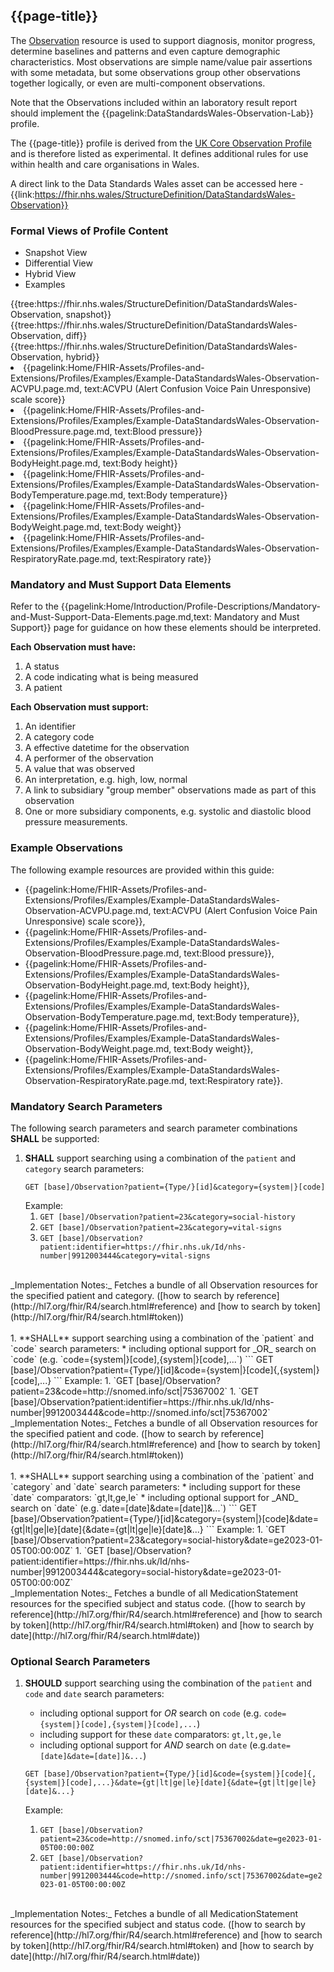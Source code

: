 <div class="warning"><span class="ExperiWarn"></span></div>

## {{page-title}}
The [Observation](https://www.hl7.org/fhir/r4/Observation.html) resource is used to support diagnosis, monitor progress, determine baselines and patterns and even capture demographic characteristics. Most observations are simple name/value pair assertions with some metadata, but some observations group other observations together logically, or even are multi-component observations. 

Note that the Observations included within an laboratory result report should implement the {{pagelink:DataStandardsWales-Observation-Lab}} profile.

The {{page-title}} profile is derived from the [UK Core Observation Profile](https://simplifier.net/guide/uk-core-implementation-guide-stu2/Home/ProfilesandExtensions/Profile-UKCore-Observation?version=2.0.1) and is therefore listed as experimental. It defines additional rules for use within health and care organisations in Wales.

A direct link to the Data Standards Wales asset can be accessed here - {{link:https://fhir.nhs.wales/StructureDefinition/DataStandardsWales-Observation}}

### Formal Views of Profile Content
<div class="tab-wrap">
  <ul class="tab-head">
    <li class="tablink tab-active" onclick="openCity(this,'tabsnap')" data-target="tabsnap">
      Snapshot View
    </li>
    <li class="tablink" onclick="openCity(this,'tabdiff')" data-target="tabdiff">
      Differential View
    </li>
    <li class="tablink" onclick="openCity(this,'tabhybrid')" data-target="tabhybrid">
      Hybrid View
    </li>
    <li class="tablink" onclick="openCity(this,'tabeg')" data-target="tabeg">
      Examples
    </li>    
  </ul>
  <div class="tab-main">
    <div id="tabsnap" class="tabcontent active">      
      {{tree:https://fhir.nhs.wales/StructureDefinition/DataStandardsWales-Observation, snapshot}}
    </div>
    <div id="tabdiff" class="tabcontent">
      {{tree:https://fhir.nhs.wales/StructureDefinition/DataStandardsWales-Observation, diff}}
  </div>
    <div id="tabhybrid" class="tabcontent">
      {{tree:https://fhir.nhs.wales/StructureDefinition/DataStandardsWales-Observation, hybrid}}
  </div>
  <div id="tabeg" class="tabcontent">
    <list>
      <li>{{pagelink:Home/FHIR-Assets/Profiles-and-Extensions/Profiles/Examples/Example-DataStandardsWales-Observation-ACVPU.page.md, text:ACVPU (Alert Confusion Voice Pain Unresponsive) scale score}}</li>
      <li>{{pagelink:Home/FHIR-Assets/Profiles-and-Extensions/Profiles/Examples/Example-DataStandardsWales-Observation-BloodPressure.page.md, text:Blood pressure}}</li>
      <li>{{pagelink:Home/FHIR-Assets/Profiles-and-Extensions/Profiles/Examples/Example-DataStandardsWales-Observation-BodyHeight.page.md, text:Body height}}</li>
      <li>{{pagelink:Home/FHIR-Assets/Profiles-and-Extensions/Profiles/Examples/Example-DataStandardsWales-Observation-BodyTemperature.page.md, text:Body temperature}}</li>
      <li>{{pagelink:Home/FHIR-Assets/Profiles-and-Extensions/Profiles/Examples/Example-DataStandardsWales-Observation-BodyWeight.page.md, text:Body weight}}</li>
      <li>{{pagelink:Home/FHIR-Assets/Profiles-and-Extensions/Profiles/Examples/Example-DataStandardsWales-Observation-RespiratoryRate.page.md, text:Respiratory rate}}</li>
    </list>
  </div>    
</div>

### Mandatory and Must Support Data Elements
Refer to the {{pagelink:Home/Introduction/Profile-Descriptions/Mandatory-and-Must-Support-Data-Elements.page.md,text: Mandatory and Must Support}} page for guidance on how these elements should be interpreted.
 
**Each Observation must have:**
1. A status
1. A code indicating what is being measured
1. A patient

**Each Observation must support:**
1. An identifier
1. A category code
1. A effective datetime for the observation
1. A performer of the observation
1. A value that was observed
1. An interpretation, e.g. high, low, normal
1. A link to subsidiary "group member" observations made as part of this observation
1. One or more subsidiary components, e.g. systolic and diastolic blood pressure measurements.

### Example Observations
The following example resources are provided within this guide:
- {{pagelink:Home/FHIR-Assets/Profiles-and-Extensions/Profiles/Examples/Example-DataStandardsWales-Observation-ACVPU.page.md, text:ACVPU (Alert Confusion Voice Pain Unresponsive) scale score}}, 
- {{pagelink:Home/FHIR-Assets/Profiles-and-Extensions/Profiles/Examples/Example-DataStandardsWales-Observation-BloodPressure.page.md, text:Blood pressure}}, 
- {{pagelink:Home/FHIR-Assets/Profiles-and-Extensions/Profiles/Examples/Example-DataStandardsWales-Observation-BodyHeight.page.md, text:Body height}}, 
- {{pagelink:Home/FHIR-Assets/Profiles-and-Extensions/Profiles/Examples/Example-DataStandardsWales-Observation-BodyTemperature.page.md, text:Body temperature}}, 
- {{pagelink:Home/FHIR-Assets/Profiles-and-Extensions/Profiles/Examples/Example-DataStandardsWales-Observation-BodyWeight.page.md, text:Body weight}}, 
- {{pagelink:Home/FHIR-Assets/Profiles-and-Extensions/Profiles/Examples/Example-DataStandardsWales-Observation-RespiratoryRate.page.md, text:Respiratory rate}}.

### Mandatory Search Parameters
The following search parameters and search parameter combinations **SHALL** be supported:

1. **SHALL** support searching using a combination of the `patient` and `category` search parameters:
    ```
    GET [base]/Observation?patient={Type/}[id]&category={system|}[code]
    ```
    Example:
    1. `GET [base]/Observation?patient=23&category=social-history` 
    1. `GET [base]/Observation?patient=23&category=vital-signs` 
    1. `GET [base]/Observation?patient:identifier=https://fhir.nhs.uk/Id/nhs-number|9912003444&category=vital-signs` 
<br>
_Implementation Notes:_ Fetches a bundle of all Observation resources for the specified patient and category. ([how to search by reference](http://hl7.org/fhir/R4/search.html#reference) and [how to search by token](http://hl7.org/fhir/R4/search.html#token))
<br><br>
1. **SHALL** support searching using a combination of the `patient` and `code` search parameters:
    * including optional support for _OR_ search on `code` (e.g. `code={system|}[code],{system|}[code],...`)
    ```
    GET [base]/Observation?patient={Type/}[id]&code={system|}[code]{,{system|}[code],...}
    ```
    Example:
    1. `GET [base]/Observation?patient=23&code=http://snomed.info/sct|75367002` 
    1. `GET [base]/Observation?patient:identifier=https://fhir.nhs.uk/Id/nhs-number|9912003444&code=http://snomed.info/sct|75367002` 
<br>  
_Implementation Notes:_ Fetches a bundle of all Observation resources for the specified patient and code. ([how to search by reference](http://hl7.org/fhir/R4/search.html#reference) and [how to search by token](http://hl7.org/fhir/R4/search.html#token))
<br><br>
1. **SHALL** support searching using a combination of the `patient` and `category` and `date` search parameters:
    * including support for these `date` comparators: `gt,lt,ge,le`
    * including optional support for _AND_ search on `date` (e.g.`date=[date]&date=[date]]&...`)
    ```
    GET [base]/Observation?patient={Type/}[id]&category={system|}[code]&date={gt|lt|ge|le}[date]{&date={gt|lt|ge|le}[date]&...}
    ```
    Example:
    1. `GET [base]/Observation?patient=23&category=social-history&date=ge2023-01-05T00:00:00Z` 
    1. `GET [base]/Observation?patient:identifier=https://fhir.nhs.uk/Id/nhs-number|9912003444&category=social-history&date=ge2023-01-05T00:00:00Z` 
<br>  
_Implementation Notes:_ Fetches a bundle of all MedicationStatement resources for the specified subject and status code. ([how to search by reference](http://hl7.org/fhir/R4/search.html#reference) and [how to search by token](http://hl7.org/fhir/R4/search.html#token) and [how to search by date](http://hl7.org/fhir/R4/search.html#date))
  
### Optional Search Parameters
1. **SHOULD** support searching using the combination of the `patient` and `code` and `date` search parameters:
    * including optional support for _OR_ search on `code` (e.g. `code={system|}[code],{system|}[code],...`) 
    * including support for these `date` comparators: `gt,lt,ge,le`
    * including optional support for _AND_ search on `date` (e.g.`date=[date]&date=[date]]&...`)    
    ```
    GET [base]/Observation?patient={Type/}[id]&code={system|}[code]{,{system|}[code],...}&date={gt|lt|ge|le}[date]{&date={gt|lt|ge|le}[date]&...}
    ```
    
    Example:
    
    1. `GET [base]/Observation?patient=23&code=http://snomed.info/sct|75367002&date=ge2023-01-05T00:00:00Z` 
    1. `GET [base]/Observation?patient:identifier=https://fhir.nhs.uk/Id/nhs-number|9912003444&code=http://snomed.info/sct|75367002&date=ge2023-01-05T00:00:00Z`    
<br>
_Implementation Notes:_ Fetches a bundle of all MedicationStatement resources for the specified subject and status code. ([how to search by reference](http://hl7.org/fhir/R4/search.html#reference) and [how to search by token](http://hl7.org/fhir/R4/search.html#token) and [how to search by date](http://hl7.org/fhir/R4/search.html#date))